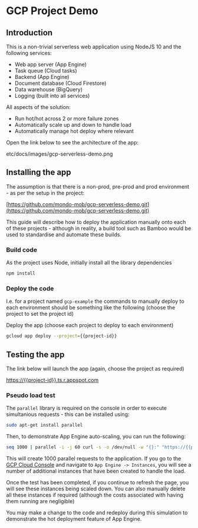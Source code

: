 # GCP Project Demo

## Introduction

This is a non-trivial serverless web application using NodeJS 10 and the following services:

- Web app server (App Engine)
- Task queue (Cloud tasks)
- Backend (App Engine)
- Document database (Cloud Firestore)
- Data warehouse (BigQuery)
- Logging (built into all services)


All aspects of the solution:

- Run hot/hot across 2 or more failure zones
- Automatically scale up and down to handle load
- Automatically manage hot deploy where relevant


Open the link below to see the architecture of the app:


<walkthrough-editor-open-file filePath="etc/docs/images/gcp-serverless-demo.png">
etc/docs/images/gcp-serverless-demo.png
</walkthrough-editor-open-file>



## Installing the app

The assumption is that there is a non-prod, pre-prod and prod environment - as per the setup in the project: 

[https://github.com/mondo-mob/gcp-serverless-demo.git](https://github.com/mondo-mob/gcp-serverless-demo.git)

This guide will describe how to deploy the application manually onto each of these projects - although in reality, 
a build tool such as Bamboo would be used to standardise and automate these builds.

### Build code

As the project uses Node, initially install all the library dependencies

```bash
npm install
```

### Deploy the code

I.e. for a project named `gcp-example` the commands to manually deploy to each environment should be something like
the following (choose the project to set the project id)

<walkthrough-project-setup></walkthrough-project-setup>

Deploy the app (choose each project to deploy to each environment)

```bash
gcloud app deploy --project={{project-id}}
```

## Testing the app

The link below will launch the app (again, choose the project as required)

<walkthrough-project-setup></walkthrough-project-setup>


[https://{{project-id}}.ts.r.appspot.com](https://{{project-id}}.ts.r.appspot.com)


### Pseudo load test

The `parallel` library is required on the console in order to execute simultanious requests - this can be installed 
using:

```bash
sudo apt-get install parallel
```

Then, to demonstrate App Engine auto-scaling, you can run the following:

```bash
seq 1000 | parallel -i -j 60 curl -s -o /dev/null -w "{}:" "https://{{project-id}}.appspot.com/test?load={}"
```

This will create 1000 parallel requests to the application. If you go to the 
[GCP Cloud Console](https://console.cloud.google.com/) and navigate to `App Engine -> Instances`, you will see a number
of additional instances that have been created to handle the load.

Once the test has been completed, if you continue to refresh the page, you will see these instances being scaled 
down. You can also manually delete all these instances if required (although the costs associated with having them 
running are negligible)

You may make a change to the code and redeploy during this simulation to demonstrate the hot deployment feature of 
App Engine.
